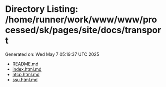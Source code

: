 # Directory Listing: /home/runner/work/www/www/processed/sk/pages/site/docs/transport
Generated on: Wed May  7 05:19:37 UTC 2025

- [README.md](README.md)
- [index.html.md](index.html.md)
- [ntcp.html.md](ntcp.html.md)
- [ssu.html.md](ssu.html.md)
